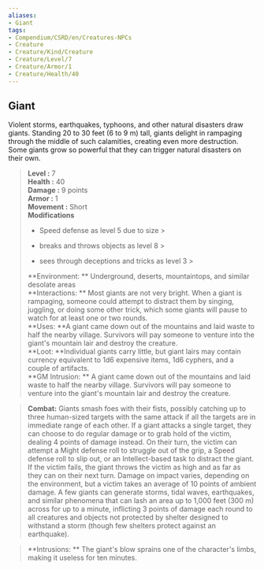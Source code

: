 ```yaml
---
aliases:
- Giant
tags:
- Compendium/CSRD/en/Creatures-NPCs
- Creature
- Creature/Kind/Creature
- Creature/Level/7
- Creature/Armor/1
- Creature/Health/40
---
```


  
## Giant  
Violent storms, earthquakes, typhoons, and other natural disasters draw giants. Standing 20 to 30 feet (6 to 9 m) tall, giants delight in rampaging through the middle of such calamities, creating even more destruction. Some giants grow so powerful that they can trigger natural disasters on their own.  

  
> **Level :** 7  
> **Health :** 40  
> **Damage :** 9 points  
> **Armor :** 1  
> **Movement :** Short  
> **Modifications**  
>- Speed defense as level 5 due to size >
>  
>- breaks and throws objects as level 8 >
>  
>- sees through deceptions and tricks as level 3 >
>  
> **Environment: ** Underground, deserts, mountaintops, and similar desolate areas  
> **Interactions: ** Most giants are not very bright. When a giant is rampaging, someone could attempt to distract them by singing, juggling, or doing some other trick, which some giants will pause to watch for at least one or two rounds.  
> **Uses: **A giant came down out of the mountains and laid waste to half the nearby village. Survivors will pay someone to venture into the giant's mountain lair and destroy the creature.  
> **Loot: **Individual giants carry little, but giant lairs may contain currency equivalent to 1d6 expensive items, 1d6 cyphers, and a couple of artifacts.  
> **GM Intrusion: ** A giant came down out of the mountains and laid waste to half the nearby village. Survivors will pay someone to venture into the giant's mountain lair and destroy the creature.  

> **Combat:** 
> Giants smash foes with their fists, possibly catching up to three human-sized targets with the same attack if all the targets are in immediate range of each other.
If a giant attacks a single target, they can choose to do regular damage or to grab hold of the victim, dealing 4 points of damage instead. On their turn, the victim can attempt a Might defense roll to struggle out of the grip, a Speed defense roll to slip out, or an Intellect-based task to distract the giant. If the victim fails, the giant throws the victim as high and as far as they can on their next turn. Damage on impact varies, depending on the environment, but a victim takes an average of 10 points of ambient damage.
A few giants can generate storms, tidal waves, earthquakes, and similar phenomena that can lash an area up to 1,000 feet (300 m) across for up to a minute, inflicting 3 points of damage each round to all creatures and objects not protected by shelter designed to withstand a storm (though few shelters protect against an earthquake).  
  

> **Intrusions: ** 
> The giant's blow sprains one of the character's limbs, making it useless for ten minutes.  
